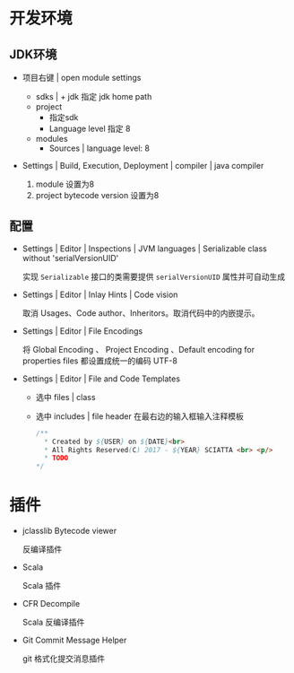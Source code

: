 # 开发环境

## JDK环境

- 项目右键 |  open module settings
  - sdks | + jdk 指定 jdk home path
  - project
    - 指定sdk
    - Language level 指定 8
  - modules
    - Sources | language level: 8
- Settings | Build, Execution, Deployment | compiler | java compiler

  1. module 设置为8
  2. project bytecode version 设置为8



## 配置

- Settings | Editor | Inspections | JVM languages | Serializable class without 'serialVersionUID' 

  实现 `Serializable` 接口的类需要提供 `serialVersionUID` 属性并可自动生成

- Settings | Editor | Inlay Hints | Code vision

  取消 Usages、Code author、Inheritors。取消代码中的内嵌提示。

- Settings | Editor | File Encodings 

  将 Global Encoding 、 Project Encoding 、Default encoding for properties files 都设置成统一的编码 UTF-8

- Settings | Editor | File and Code Templates

  - 选中 files | class

  - 选中 includes | file header 在最右边的输入框输入注释模板

    ```java
    /**
      * Created by ${USER} on ${DATE}<br>
      * All Rights Reserved(C) 2017 - ${YEAR} SCIATTA <br> <p/>
      * TODO
    */
    ```



# 插件

- jclasslib Bytecode viewer

  反编译插件

- Scala

  Scala 插件

- CFR Decompile

  Scala 反编译插件

- Git Commit Message Helper

  git 格式化提交消息插件